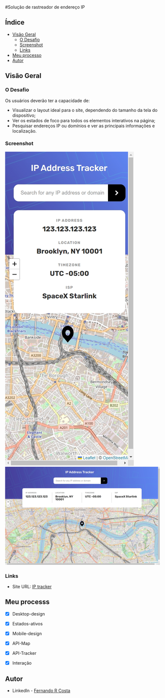 #Solução de rastreador de endereço IP


## Índice

- [Visão Geral](#visão-geral)
  - [O Desafio](#o-desafio)
  - [Screenshot](#screenshot)
  - [Links](#links)
- [Meu processo](#meu-processo)
- [Autor](#autor)


## Visão Geral

### O Desafio

Os usuários deverão ter a capacidade de:

- Visualizar o layout ideal para o site, dependendo do tamanho da tela do dispositivo;
- Ver os estados de foco para todos os elementos interativos na página;
- Pesquisar endereços IP ou domínios e ver as principais informações e localização.

### Screenshot

![](./design/screenshot-1678821047286.jpeg)
![](./design/screenshot-1678821052295.jpeg)

### Links

- Site URL: [IP tracker](https://ip-address-tracker-solution.vercel.app/)

## Meu processs

- [x] Desktop-design
- [x] Estados-ativos
- [x] Mobile-design
- [x] API-Map
- [x] API-Tracker
- [x] Interação


## Autor

- LinkedIn - [Fernando R Costa](https://www.linkedin.com/in/fernando-r-costa/)
